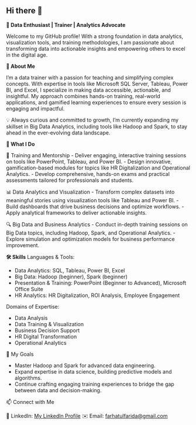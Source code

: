 ## Hi there 👋

**🚀 Data Enthusiast | Trainer | Analytics Advocate**

Welcome to my GitHub profile! With a strong foundation in data analytics, visualization tools, and training methodologies, I am passionate about transforming data into actionable insights and empowering others to excel in the digital age.

**🚀 About Me**

I’m a data trainer with a passion for teaching and simplifying complex concepts. With expertise in tools like Microsoft SQL Server, Tableau, Power BI, and Excel, I specialize in making data accessible, actionable, and insightful. My approach combines hands-on training, real-world applications, and gamified learning experiences to ensure every session is engaging and impactful.

💡 Always curious and committed to growth, I’m currently expanding my skillset in Big Data Analytics, including tools like Hadoop and Spark, to stay ahead in the ever-evolving data landscape.

**💼 What I Do**

🌟 Training and Mentorship
    - Deliver engaging, interactive training sessions on tools like PowerPoint, Tableau, and Power BI.
    - Design innovative, gamification-based modules for topics like HR Digitalization and Operational Analytics.
    - Develop comprehensive, hands-on exams and practical assessments tailored for professionals and students.

📊 Data Analytics and Visualization
    - Transform complex datasets into meaningful stories using visualization tools like Tableau and Power BI.
    - Build dashboards that drive business decisions and optimize workflows.
    - Apply analytical frameworks to deliver actionable insights.

🔍 Big Data and Business Analytics
    - Conduct in-depth training sessions on Big Data topics, including Hadoop, Spark, and Operational Analytics.
    - Explore simulation and optimization models for business performance improvement.

**🛠 Skills**
Languages & Tools:
  - Data Analytics: SQL, Tableau, Power BI, Excel
  - Big Data: Hadoop (beginner), Spark (beginner)
  - Presentation & Training: PowerPoint (Beginner to Advanced), Microsoft Office Suite
  - HR Analytics: HR Digitalization, ROI Analysis, Employee Engagement

Domains of Expertise:
  - Data Analysis
  - Data Training & Visualization
  - Business Decision Support
  - HR Digital Transformation
  - Operational Analytics

🎯 My Goals
  - Master Hadoop and Spark for advanced data engineering.
  - Expand expertise in data science, building predictive models and algorithms.
  - Continue crafting engaging training experiences to bridge the gap between data and decision-making.

📫 Connect with Me

  💼 LinkedIn: [My LinkedIn Profile](https://www.linkedin.com/in/amalina-farhatul-farida-mohamad-seliman-a990a3b3/)
  ✉️ Email: farhatulfarida@gmail.com
